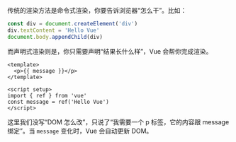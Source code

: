 传统的渲染方法是命令式渲染，你要告诉浏览器“怎么干”。比如：
```js
const div = document.createElement('div')
div.textContent = 'Hello Vue'
document.body.appendChild(div)
```
而声明式渲染则是，你只需要声明“结果长什么样”，Vue 会帮你完成渲染。
```vue
<template>
  <p>{{ message }}</p>
</template>

<script setup>
import { ref } from 'vue'
const message = ref('Hello Vue')
</script>
```
这里我们没写“DOM 怎么改”，只说了“我需要一个 p 标签，它的内容跟 message 绑定”。当 `message` 变化时，Vue 会自动更新 DOM。